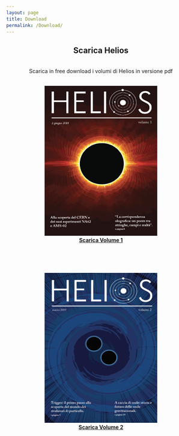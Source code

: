 ```yaml
---
layout: page
title: Download 
permalink: /Download/ 
---
```


<center><h2>Scarica Helios </h2></center>




<section>

<br>
<center>Scarica in free download i volumi di Helios in versione pdf<br><br></center>
</section>

<center>
<figure>
    <img src="/imageHelios/helios1loc.png" alt="centered image" style="max-width:100%"
    height="400" width="300" class="responsive" >
    <br><a href="/imageHelios/Helios1.pdf"> <b>Scarica Volume 1</b> </a>
</figure>
</center>

<br><br><br>

<center>
<figure>
    <img src="/imageHelios/helios2loc.png" alt="centered image" style="max-width:100%"
    height="400" width="300" class="responsive" >
    <br><a href="/imageHelios/Helios1.pdf"> <b>Scarica Volume 2</b> </a>
</figure>
</center>
 
